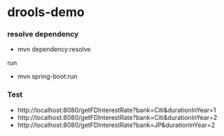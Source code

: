 # drools-demo

### resolve dependency
- mvn dependency:resolve

run
- mvn spring-boot:run

### Test

- http://localhost:8080/getFDInterestRate?bank=Citi&durationInYear=1
- http://localhost:8080/getFDInterestRate?bank=Citi&durationInYear=2
- http://localhost:8080/getFDInterestRate?bank=JP&durationInYear=2
